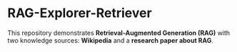 # RAG-Explorer-Retriever
This repository demonstrates **Retrieval-Augmented Generation (RAG)** with two knowledge sources: **Wikipedia** and a **research paper about RAG**.  
